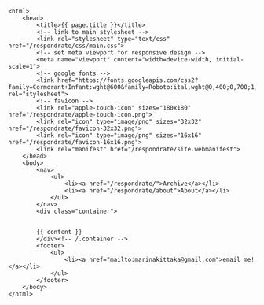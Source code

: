 <!DOCTYPE html>
	<html>
		<head>
			<title>{{ page.title }}</title>
			<!-- link to main stylesheet -->
			<link rel="stylesheet" type="text/css" href="/respondrate/css/main.css">
			<!-- set meta viewport for responsive design -->
			<meta name="viewport" content="width=device-width, initial-scale=1">
			<!-- google fonts -->
			<link href="https://fonts.googleapis.com/css2?family=Cormorant+Infant:wght@600&family=Roboto:ital,wght@0,400;0,700;1,400&display=swap" rel="stylesheet">
			<!-- favicon -->
			<link rel="apple-touch-icon" sizes="180x180" href="/respondrate/apple-touch-icon.png">
			<link rel="icon" type="image/png" sizes="32x32" href="/respondrate/favicon-32x32.png">
			<link rel="icon" type="image/png" sizes="16x16" href="/respondrate/favicon-16x16.png">
			<link rel="manifest" href="/respondrate/site.webmanifest">
		</head>
		<body>
			<nav>
	    		<ul>
	        		<li><a href="/respondrate/">Archive</a></li>
		        	<li><a href="/respondrate/about">About</a></li>
	    		</ul>
			</nav>
			<div class="container">
			
			
			{{ content }}
			</div><!-- /.container -->
			<footer>
	    		<ul>
	        		<li><a href="mailto:marinakittaka@gmail.com">email me!</a></li>
				</ul>
			</footer>
		</body>
	</html>
